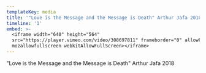 ```yaml
---
templateKey: media
title: '"Love is the Message and the Message is Death" Arthur Jafa 2018'
timeline: '1'
embed: >-
  <iframe width="640" height="564"
  src="https://player.vimeo.com/video/308697811" frameborder="0" allowFullScreen
  mozallowfullscreen webkitAllowFullScreen></iframe>
---
```

"Love is the Message and the Message is Death" Arthur Jafa 2018
